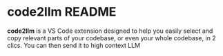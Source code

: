 # code2llm README

**code2llm** is a VS Code extension designed to help you easily select and copy relevant parts of your codebase, or even your whole codebase, in 2 clics.
You can then send it to high context LLM